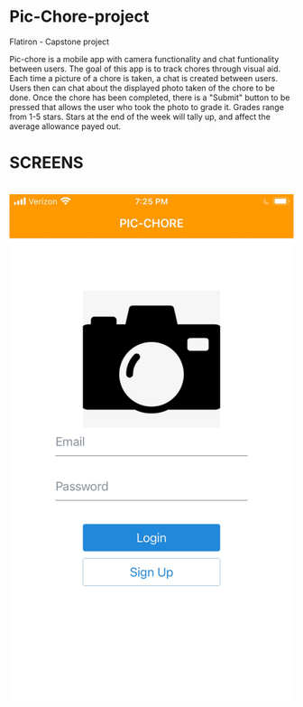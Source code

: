 # Pic-Chore-project
Flatiron - Capstone project

Pic-chore is a mobile app with camera functionality and chat funtionality between users. The goal of this app is to track chores through visual aid. Each time a picture of a chore is taken, a chat is created between users. Users then can chat about the displayed photo taken of the chore to be done. Once the chore has been completed, there is a "Submit" button to be pressed that allows the user who took the photo to grade it. Grades range from 1-5 stars. Stars at the end of the week will tally up, and affect the average allowance payed out. 
<br>
<h1> SCREENS <h1>

![alt text](/assets/LoginScreen.jpeg)
<!-- <img src= 'https://encrypted-tbn0.gstatic.com/images?q=tbn:ANd9GcR3GPLyx7b78TAprDoxVlyA10ZUHD-C-aP4wg&usqp=CAU'> -->
<!-- <img src= '/Users/christopherhenderson/test-labs/mod5/build-N-burn/Signal-clone/signal-clone-yt/assets/ImageCopy.jpg'> -->

